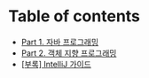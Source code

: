 # Table of contents

* [Part 1. 자바 프로그래밍](README.md)
* [Part 2. 객체 지향 프로그래밍](part-2..md)
* [\[부록\] IntelliJ 가이드](intellij.md)
